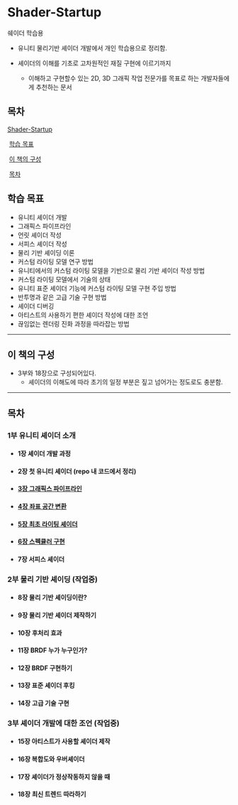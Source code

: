 # Shader-Startup
 쉐이더 학습용



- 유니티 물리기반 셰이더 개발에서 개인 학습용으로 정리함.

- 셰이더의 이해를 기초로 고차원적인 재질 구현에 이르기까지
  - 이해하고 구현할수 있는 2D, 3D 그래픽 작업 전문가를 목표로 하는 개발자들에게 추천하는 문서



## 목차

[Shader-Startup](#Shader-Startup)

​	[학습 목표](#학습-목표)

​	[이 책의 구성](#이-책의-구성)

​	[목차](#목차)



## 학습 목표

- 유니티 셰이더 개발
- 그래픽스 파이프라인
- 언릿 셰이더 작성
- 서피스 셰이더 작성
- 물리 기반 셰이딩 이론
- 커스텀 라이팅 모델 연구 방법
- 유니티에서의 커스텀 라이팅 모델을 기반으로 물리 기반 셰이더 작성 방법
- 커스텀 라이팅 모델에서 기술의 상태
- 유니티 표준 셰이더 기능에 커스텀 라이팅 모델 구현 주입 방법
- 반투명과 같은 고급 기술 구현 방법
- 셰이더 디버깅
- 아티스트의 사용하기 편한 셰이더 작성에 대한 조언
- 끊임없는 렌더링 진화 과정을 따라잡는 방법



---

## 이 책의 구성



- 3부와 18장으로 구성되어있다.
  - 셰이더의 이해도에 따라 초기의 일정 부분은 짚고 넘어가는 정도로도 충분함.



---

## 목차



### 1부 유니티 셰이더 소개

- #### 1장 셰이더 개발 과정

- #### 2장 첫 유니티 셰이더 (repo 내 코드에서 정리)

- #### [3장 그래픽스 파이프라인](./Document/3장_그래픽스_파이프라인.md)

- #### [4장 좌표 공간 변환](./Document/4장_좌표_공간_변환.md)

- #### [5장 최초 라이팅 셰이더](./Document/5장_최초_라이팅_셰이더.md)

- #### [6장 스펙큘러 구현](./Document/6장_스펙큘러_구현.md)

- #### 7장 서피스 셰이더



### 2부 물리 기반 셰이딩 (작업중)

- #### 8장 물리 기반 셰이딩이란?

- #### 9장 물리 기반 셰이더 제작하기

- #### 10장 후처리 효과

- #### 11장 BRDF 누가 누구인가?

- #### 12장 BRDF 구현하기

- #### 13장 표준 셰이더 후킹

- #### 14장 고급 기술 구현



### 3부 셰이더 개발에 대한 조언 (작업중)

- #### 15장 아티스트가 사용할 셰이더 제작

- #### 16장 복합도와 우버셰이더

- #### 17장 셰이더가 정상작동하지 않을 때

- #### 18장 최신 트렌드 따라하기
